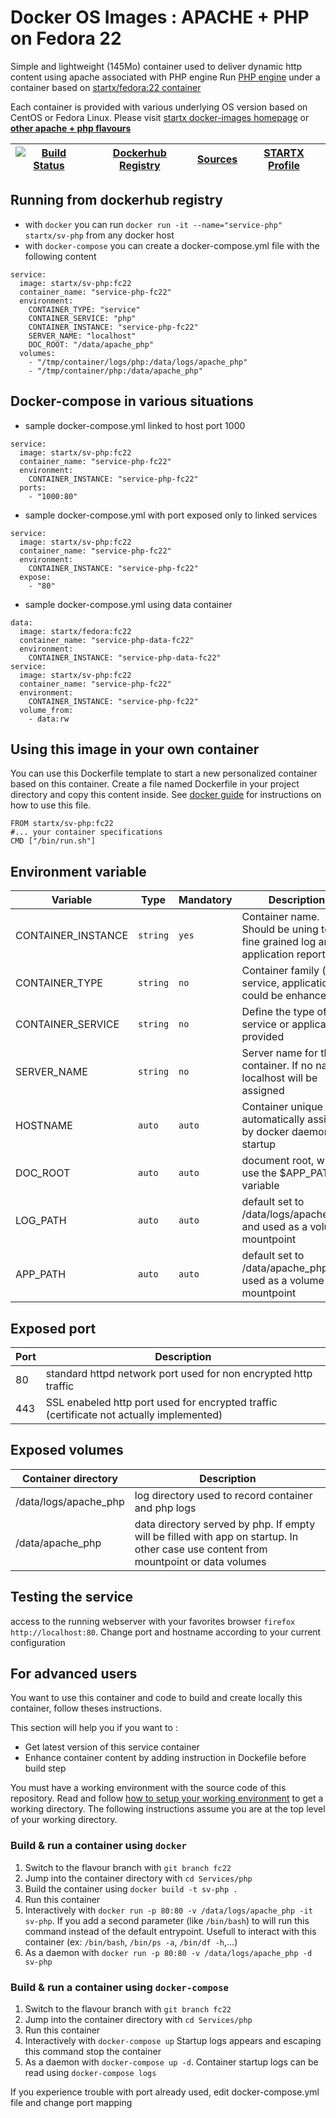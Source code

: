 <!--[metadata]>
+++
title = "STARTX Docker Services Images : APACHE + PHP on Fedora 22"
description = "Docker container with apache + php service based on fedora 22"
keywords = ["home, docker, startx, apache, php, fedora 22, centos, repository, container, swarm, compose"]
weight=3
+++
<![end-metadata]-->

# Docker OS Images : APACHE + PHP on Fedora 22

Simple and lightweight (145Mo) container used to deliver dynamic http content using apache associated with PHP engine
Run [PHP engine](https://www.php.net) under a container 
based on [startx/fedora:22 container](https://hub.docker.com/r/startx/fedora)

Each container is provided with various underlying OS version based on CentOS or 
Fedora Linux. Please visit [startx docker-images homepage](https://github.com/startxfr/docker-images/)
or **[other apache + php flavours](https://github.com/startxfr/docker-images/Services/php/#available-flavours)**

| [![Build Status](https://travis-ci.org/startxfr/docker-images.svg)](https://travis-ci.org/startxfr/docker-images) | [Dockerhub Registry](https://hub.docker.com/r/startx/sv-php/) | [Sources](https://github.com/startxfr/docker-images/Services/php)             | [STARTX Profile](https://github.com/startxfr) | 
|-------------------------------------------------------------------------------------------------------------------|---------------------------------------------------------------|-------------------------------------------------------------------------------|-----------------------------------------------|

## Running from dockerhub registry

* with `docker` you can run `docker run -it --name="service-php" startx/sv-php` from any docker host
* with `docker-compose` you can create a docker-compose.yml file with the following content
```
service:
  image: startx/sv-php:fc22
  container_name: "service-php-fc22"
  environment:
    CONTAINER_TYPE: "service"
    CONTAINER_SERVICE: "php"
    CONTAINER_INSTANCE: "service-php-fc22"
    SERVER_NAME: "localhost"
    DOC_ROOT: "/data/apache_php"
  volumes:
    - "/tmp/container/logs/php:/data/logs/apache_php"
    - "/tmp/container/php:/data/apache_php"
```

## Docker-compose in various situations

* sample docker-compose.yml linked to host port 1000
```
service:
  image: startx/sv-php:fc22
  container_name: "service-php-fc22"
  environment:
    CONTAINER_INSTANCE: "service-php-fc22"
  ports:
    - "1000:80"
```
* sample docker-compose.yml with port exposed only to linked services
```
service:
  image: startx/sv-php:fc22
  container_name: "service-php-fc22"
  environment:
    CONTAINER_INSTANCE: "service-php-fc22"
  expose:
    - "80"
```
* sample docker-compose.yml using data container
```
data:
  image: startx/fedora:fc22
  container_name: "service-php-data-fc22"
  environment:
    CONTAINER_INSTANCE: "service-php-data-fc22"
service:
  image: startx/sv-php:fc22
  container_name: "service-php-fc22"
  environment:
    CONTAINER_INSTANCE: "service-php-fc22"
  volume_from:
    - data:rw
```

## Using this image in your own container

You can use this Dockerfile template to start a new personalized container based on this container. Create a file named Dockerfile in your project directory and copy this content inside. See [docker guide](http://docs.docker.com/engine/reference/builder/) for instructions on how to use this file.
 ```
FROM startx/sv-php:fc22
#... your container specifications
CMD ["/bin/run.sh"]
```

## Environment variable

| Variable                  | Type     | Mandatory | Description                                                              |
|---------------------------|----------|-----------|--------------------------------------------------------------------------|
| CONTAINER_INSTANCE        | `string` | `yes`     | Container name. Should be uning to get fine grained log and application reporting
| CONTAINER_TYPE            | `string` | `no`      | Container family (os, service, application. could be enhanced 
| CONTAINER_SERVICE         | `string` | `no`      | Define the type of service or application provided
| SERVER_NAME               | `string` | `no`      | Server name for this container. If no name localhost will be assigned
| HOSTNAME                  | `auto`   | `auto`    | Container unique id automatically assigned by docker daemon at startup
| DOC_ROOT                  | `auto`   | `auto`    | document root, will use the $APP_PATH variable
| LOG_PATH                  | `auto`   | `auto`    | default set to /data/logs/apache_php and used as a volume mountpoint
| APP_PATH                  | `auto`   | `auto`    | default set to /data/apache_php and used as a volume mountpoint

## Exposed port

| Port  | Description                                                              |
|-------|--------------------------------------------------------------------------|
| 80    | standard httpd network port used for non encrypted http traffic
| 443   | SSL enabeled http port used for encrypted traffic (certificate not actually implemented)

## Exposed volumes

| Container directory  | Description                                                              |
|----------------------|--------------------------------------------------------------------------|
| /data/logs/apache_php    | log directory used to record container and php logs
| /data/apache_php         | data directory served by php. If empty will be filled with app on startup. In other case use content from mountpoint or data volumes

## Testing the service

access to the running webserver with your favorites browser `firefox http://localhost:80`. Change port and hostname according to your current configuration

## For advanced users

You want to use this container and code to build and create locally this container, follow theses instructions.

This section will help you if you want to :
* Get latest version of this service container
* Enhance container content by adding instruction in Dockefile before build step

You must have a working environment with the source code of this repository. Read and follow [how to setup your working environment](https://github.com/startxfr/docker-images#setup-your-working-environment-mandatory) to get a working directory. The following instructions assume you are at the top level of your working directory.

### Build & run a container using `docker`

1. Switch to the flavour branch with `git branch fc22`
2. Jump into the container directory with `cd Services/php`
3. Build the container using `docker build -t sv-php .`
4. Run this container 
  1. Interactively with `docker run -p 80:80 -v /data/logs/apache_php -it sv-php`. If you add a second parameter (like `/bin/bash`) to will run this command instead of the default entrypoint. Usefull to interact with this container (ex: `/bin/bash`, `/bin/ps -a`, `/bin/df -h`,...) 
  2. As a daemon with `docker run -p 80:80 -v /data/logs/apache_php -d sv-php`


### Build & run a container using `docker-compose`

1. Switch to the flavour branch with `git branch fc22`
2. Jump into the container directory with `cd Services/php`
3. Run this container 
  1. Interactively with `docker-compose up` Startup logs appears and escaping this command stop the container
  2. As a daemon with `docker-compose up -d`. Container startup logs can be read using `docker-compose logs`

If you experience trouble with port already used, edit docker-compose.yml file and change port mapping
